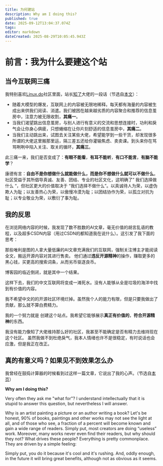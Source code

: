 ```yaml
---
title: 为何建站
description: Why am I doing this?
published: true
date: 2025-09-12T13:04:37.074Z
tags: 
editor: markdown
dateCreated: 2025-08-29T10:05:45.943Z
---
```


# 前言：我为什么要建这个站
## 当今互联网三痛
我特别喜欢[Linux.do](https://linux.do/)社区里面，站长[知了](https://zhile.io)大佬的一段话（节选自[本文](https://linux.do/t/topic/847468)）：

- 随着大模型的爆发，互联网上的内容被无限地稀释。每天都有海量的内容被生成出来供我们阅读、消遣。我们被困在越来越劣质的内容聚合和推荐的信息茧房中，注意力被无限收割，**其痛一**。
- 当我们渴望跳出信息茧房，与别人进行有意义的交流和思想连接时，功利和戾气会让你身心俱疲，只想蜷缩在让你片刻舒适的信息茧房中，**其痛二**。
- 当我们主动跳出来，试图去关注某些大佬，希望能学到一些干货，却发现很多所谓的大佬这里搬那里运，隔三差五还给你灌输焦虑、卖卖课。到头来你在骂骂咧咧中陷入关注、取关的循环，**其痛三**。

此三痛一来，我们是否变成了：**有眼不能看**，**有耳不能听**，**有口不能言**，**有脑不能学**？

康德有言：**自由不是你想做什么就能做什么，而是你不想做什么就可以不做什么**。社区受益于其所倡导真诚、友善、团结、专业的社区文化，这明确了” 我们选择做什么 “，但社区更大的价值取决于 “我们选择不做什么”。以真诚待人为荣，以虚伪欺人为耻；以友善热心为荣，以傲慢冷漠为耻；以团结协作为荣，以孤立对抗为耻；以专业敬业为荣，以敷衍了事为耻。

## 我的反思
在浏览网络内容的时候，我发现了数不胜数的AI文章，毫无价值的胡言乱语的教程，以及超多CSDN内容（用过CSDN的都知道我在说什么）。这引发了我下面的思考：

那些唯利是图的人拿大量低廉的AI文章充满我们的互联网，强制关注博主才能阅读全文，搬运开源内容对其进行售卖。
他们通过**违反开源精神**的操作，赚取更多的黑心钱，买更高的搜索词条，从而劣币驱逐良币。

博客园的临近倒闭，就是其中一个结果。

这样下去，我们的中文互联网将变成一滩死水。没有人能够从全是垃圾的海洋中找到有价值的内容。

我不希望中文的的开源社区环境烂掉。虽然我个人的能力有限，但是只要我做出了贡献，那么就不算白费精力。

我的一个努力就是 创建这个站点。我希望它能够展示**真正有价值的**，**符合开源精神**的东西。

我没有能力像知了大佬维持那么好的社区，我甚至不能确定是否有精力去维持现在这个社区。
虽然我做不到杜绝戾气，我本人情绪也许不是很稳定，有时说话也会应激，但是我正在改正。

## 真的有意义吗？如果见不到效果怎么办
我曾经在鼓捣计算器的时候看到过这样一篇文章，它说出了我的心声。（节选自[本页](https://tech-en.netlify.app/articles/en544372/index.html)）

**Why am I doing this?**

Very often they ask me "what for"? I understand intellectually that it is stupid to answer this question, but nevertheless I will answer.

Why is an artist painting a picture or an author writing a book? Let's be honest, 90% of books, paintings and other works may not see the light at all, and of those who see, a fraction of a percent will become known and gain a wide range of readers. Simply put, most creators are doing “useless” work. Moreover, many works never even find their readers, but why should they not? What drives these people? Everything is pretty commonplace. They are driven by a simple feeling:

Simply put, you do it because it's cool and it's rushing. And, oddly enough, in the future it will bring great benefits, although not as obvious as it seems. 
